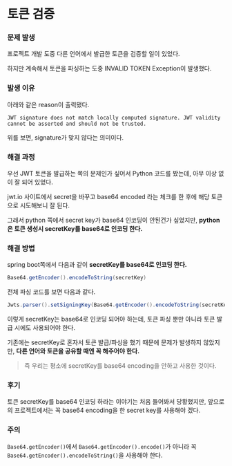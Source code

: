 # 토큰 검증

### 문제 발생

프로젝트 개발 도중 다른 언어에서 발급한 토큰을 검증할 일이 있었다.

하지만 계속해서 토큰을 파싱하는 도중 INVALID TOKEN Exception이 발생했다.

### 발생 이유

아래와 같은 reason이 출력됐다.

`JWT signature does not match locally computed signature. JWT validity cannot be asserted and should not be trusted.`

위를 보면, signature가 맞지 않다는 의미이다.

### 해결 과정

우선 JWT 토큰을 발급하는 쪽의 문제인가 싶어서 Python 코드를 봤는데, 아무 이상 없이 잘 되어 있었다.

jwt.io 사이트에서 secret을 바꾸고 base64 encoded 라는 체크를 한 후에 해당 토큰으로 시도해보니 잘 된다.

그래서 python 쪽에서 secret key가 base64 인코딩이 안된건가 싶었지만, **python은 토큰 생성시 secretKey를 base64로 인코딩 한다.**

### 해결 방법

spring boot쪽에서 다음과 같이 **secretKey를 base64로 인코딩 한다.**

``` java
Base64.getEncoder().encodeToString(secretKey)
```

전체 파싱 코드를 보면 다음과 같다.

``` java
Jwts.parser().setSigningKey(Base64.getEncoder().encodeToString(secretKey)).parseClaimsJws(token).getBody().getSubject();
```

이렇게 secretKey는 base64로 인코딩 되어야 하는데, 토큰 파싱 뿐만 아니라 토큰 발급 시에도 사용되어야  한다.

기존에는 secretKey로 혼자서 토큰 발급/파싱을 했기 때문에 문제가 발생하지 않았지만, **다른 언어와 토큰을 공유할 때엔 꼭 해주어야 한다.**

> 즉 우리는 평소에 secretKey를 base64 encoding을 안하고 사용한 것이다.

### 후기

토큰 secretKey를 base64 인코딩 하라는 이야기는 처음 들어봐서 당황했지만, 앞으로의 프로젝트에서는 꼭 base64 encoding을 한 secret key를 사용해야 겠다.

### 주의

`Base64.getEncoder()`에서 `Base64.getEncoder().encode()`가 아니라 꼭 `Base64.getEncoder().encodeToString()`을 사용해야 한다.
